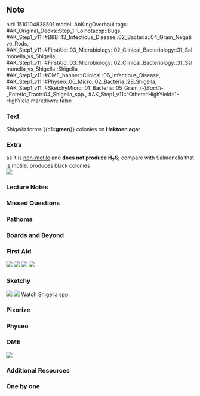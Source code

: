 ## Note
nid: 1510104838501
model: AnKingOverhaul
tags: #AK_Original_Decks::Step_1::Lolnotacop::Bugs, #AK_Step1_v11::#B&B::13_Infectious_Disease::02_Bacteria::04_Gram_Negative_Rods, #AK_Step1_v11::#FirstAid::03_Microbiology::02_Clinical_Bacteriology::31_Salmonella_vs_Shigella, #AK_Step1_v11::#FirstAid::03_Microbiology::02_Clinical_Bacteriology::31_Salmonella_vs_Shigella::Shigella, #AK_Step1_v11::#OME_banner::Clinical::06_Infectious_Disease, #AK_Step1_v11::#Physeo::06_Micro::02_Bacteria::29_Shigella, #AK_Step1_v11::#SketchyMicro::01_Bacteria::05_Gram_(-)_Bacilli_-_Enteric_Tract::04_Shigella_spp., #AK_Step1_v11::^Other::^HighYield::1-HighYield
markdown: false

### Text
<i>Shigella</i> forms {{c1::<b>green</b>}} colonies on <b>Hektoen
agar</b>

### Extra
<div>
  as it is <u>non-motile</u> and <b>does not produce
  H<sub>2</sub>S</b>; compare with Salmonella that is motile,
  produces black colonies
</div><img src="paste-97182225007081.jpg">

### Lecture Notes


### Missed Questions


### Pathoma


### Boards and Beyond


### First Aid
<img src="tmpluxoqh7a.png"> <img src="tmpr2a8z9v0.png"> <img src=
"tmps6kc7so4.png"> <img src="tmphsnxktp2.png">

### Sketchy
<img src="paste-116123030781955.jpg"> <img src=
"paste-f6890ab092ceea62449f19d9cd9939ac4db9af65.png"> <a href=
"https://dashboard.sketchy.com/study/medical/courses/medical-microbiology/units/medical-microbiology-bacteria/videos/medical-microbiology-bacteria-gram-negative-bacilli-enteric-tract-shigella-spp?utm_source=anki&utm_medium=partnership&utm_campaign=february_update&utm_content=medical">
Watch Shigella spp.</a>

### Pixorize


### Physeo


### OME
<div class="ome-widget">
  <a href=
  "https://onlinemeded.org/spa/infectious-disease?ref=anki"><img src="_OME_AnkiFlashcards_Topic_4.png"></a>
</div>

### Additional Resources


### One by one

